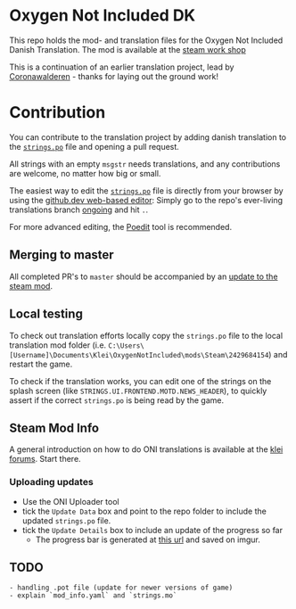 # Oxygen Not Included DK
This repo holds the mod- and translation files for the Oxygen Not Included Danish Translation. The mod is available at the [steam work shop](https://steamcommunity.com/sharedfiles/filedetails/?id=2429684154)

This is a continuation of an earlier translation project, lead by [Coronawalderen](https://steamcommunity.com/id/krautwalderen) - thanks for laying out the ground work!

# Contribution
You can contribute to the translation project by adding danish translation to the [`strings.po`](strings.po) file and opening a pull request. 

All strings with an empty `msgstr` needs translations, and any contributions are welcome, no matter how big or small.

The easiest way to edit the [`strings.po`](strings.po) file is directly from your browser by using the [github.dev web-based editor](https://github.com/Belenos-Mods/ONI-DK/): Simply go to the repo's ever-living translations branch [ongoing](https://github.com/Belenos-Mods/ONI-DK/tree/ongoing) and hit `.`.  

For more advanced editing, the [Poedit](https://poeditor.com/) tool is recommended.

##  Merging to master
All completed PR's to `master` should be accompanied by an [update to the steam mod](#uploading-updates). 

## Local testing
To check out translation efforts locally copy the `strings.po` file to the local translation mod folder (i.e. `C:\Users\[Username]\Documents\Klei\OxygenNotIncluded\mods\Steam\2429684154`) and restart the game.  

To check if the translation works, you can edit one of the strings on the splash screen (like `STRINGS.UI.FRONTEND.MOTD.NEWS_HEADER`), to quickly assert if the correct `strings.po` is being read by the game.

## Steam Mod Info  
A general introduction on how to do ONI translations is available at the [klei forums](https://forums.kleientertainment.com/forums/topic/74765-creatingusing-translation-files-updated-august-22nd-2017/). Start there.  

### Uploading updates
  - Use the ONI Uploader tool
  - tick the `Update Data` box and point to the repo folder to include the updated `strings.po` file. 
  - tick  the `Update Details` box to include an update of the progress so far
    - The progress bar is generated at [this url](http://scripts.cac.psu.edu/staff/l/n/lnm105/progressbar.html) and saved on imgur.  
    

## TODO
    - handling .pot file (update for newer versions of game)
    - explain `mod_info.yaml` and `strings.mo`
